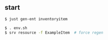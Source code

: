 ## start
```bash
$ just gen-ent inventoryitem

$ . env.sh
$ srv resource -f ExampleItem  # force regen
```

